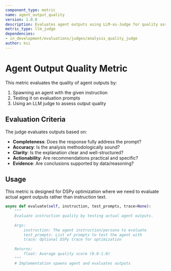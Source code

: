 ```yaml
---
component_type: metric
name: agent_output_quality
version: 1.0.0
description: Evaluates agent outputs using LLM-as-Judge for quality assessment
metric_type: llm_judge
dependencies:
- in_development/evaluations/judges/analysis_quality_judge
author: ksi
---
```


# Agent Output Quality Metric

This metric evaluates the quality of agent outputs by:
1. Spawning an agent with the given instruction
2. Testing it on evaluation prompts
3. Using an LLM judge to assess output quality

## Evaluation Criteria

The judge evaluates outputs based on:
- **Completeness**: Does the response fully address the prompt?
- **Accuracy**: Is the analysis methodologically sound?
- **Clarity**: Is the explanation clear and well-structured?
- **Actionability**: Are recommendations practical and specific?
- **Evidence**: Are conclusions supported by data/reasoning?

## Usage

This metric is designed for DSPy optimization where we need to evaluate actual agent outputs rather than instruction text.

```python
async def evaluate(self, instruction, test_prompts, trace=None):
    """
    Evaluate instruction quality by testing actual agent outputs.
    
    Args:
        instruction: The agent instruction/persona to evaluate
        test_prompts: List of prompts to test the agent with
        trace: Optional DSPy trace for optimization
        
    Returns:
        float: Average quality score (0.0-1.0)
    """
    # Implementation spawns agent and evaluates outputs
```